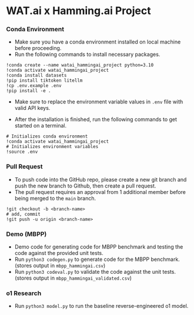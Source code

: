 # WAT.ai x Hamming.ai Project

### Conda Environment

- Make sure you have a conda environment installed on local machine before proceeding.
- Run the following commands to install necessary packages.
```
!conda create --name watai_hammingai_project python=3.10
!conda activate watai_hammingai_project
!conda install datasets
!pip install tiktoken litellm
!cp .env.example .env
!pip install -e .
```
- Make sure to replace the environment variable values in `.env` file with valid API keys.

- After the installation is finished, run the following commands to get started on a terminal.
```
# Initializes conda environment
!conda activate watai_hammingai_project
# Initializes environment variables
!source .env
```

### Pull Request

- To push code into the GitHub repo, please create a new git branch and push the new branch to Github, then create a pull request.
- The pull request requires an approval from 1 additional member before being merged to the `main` branch.
```
!git checkout -b <branch-name>
# add, commit
!git push -u origin <branch-name>
```

### Demo (MBPP)

- Demo code for generating code for MBPP benchmark and testing the code against the provided unit tests.
- Run `python3 codegen.py` to generate code for the MBPP benchmark. (stores output in `mbpp_hammingai.csv`)
- Run `python3 codeval.py` to validate the code against the unit tests. (stores output in `mbpp_hammingai_validated.csv`)

### o1 Research

- Run `python3 model.py` to run the baseline reverse-engineered o1 model.
